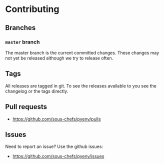 # Contributing

## Branches

### `master` branch

The master branch is the current committed changes. These changes may not yet be released although we try to release often.

## Tags

All releases are tagged in git. To see the releases available to you see the changelog or the tags directly.

## Pull requests

- <https://github.com/sous-chefs/pyenv/pulls>

## Issues

Need to report an issue? Use the github issues:

- <https://github.com/sous-chefs/pyenv/issues>

